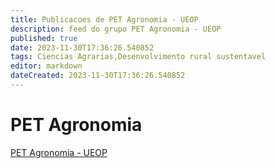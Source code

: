 ```yaml
---
title: Publicacoes de PET Agronomia - UEOP
description: feed do grupo PET Agronomia - UEOP
published: true
date: 2023-11-30T17:36:26.540852
tags: Ciencias Agrarias,Desenvolvimento rural sustentavel
editor: markdown
dateCreated: 2023-11-30T17:36:26.540852
---
```


# PET Agronomia
[PET Agronomia - UEOP](/grupo/244PETAgronomiaUEOP.md)